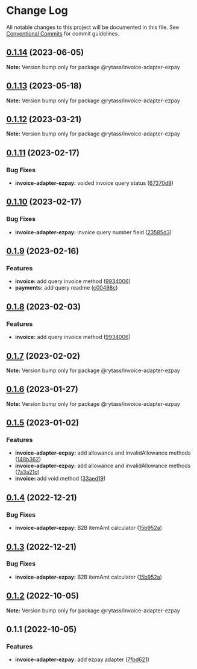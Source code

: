 # Change Log

All notable changes to this project will be documented in this file.
See [Conventional Commits](https://conventionalcommits.org) for commit guidelines.

## [0.1.14](https://github.com/Rytass/Utils/compare/@rytass/invoice-adapter-ezpay@0.1.13...@rytass/invoice-adapter-ezpay@0.1.14) (2023-06-05)

**Note:** Version bump only for package @rytass/invoice-adapter-ezpay





## [0.1.13](https://github.com/Rytass/Utils/compare/@rytass/invoice-adapter-ezpay@0.1.12...@rytass/invoice-adapter-ezpay@0.1.13) (2023-05-18)

**Note:** Version bump only for package @rytass/invoice-adapter-ezpay





## [0.1.12](https://github.com/Rytass/Utils/compare/@rytass/invoice-adapter-ezpay@0.1.11...@rytass/invoice-adapter-ezpay@0.1.12) (2023-03-21)

**Note:** Version bump only for package @rytass/invoice-adapter-ezpay





## [0.1.11](https://github.com/Rytass/Utils/compare/@rytass/invoice-adapter-ezpay@0.1.10...@rytass/invoice-adapter-ezpay@0.1.11) (2023-02-17)


### Bug Fixes

* **invoice-adapter-ezpay:** voided invoice query status ([67370d9](https://github.com/Rytass/Utils/commit/67370d9ddba5a24f647ccbd6e6f4cdbac0f9c2a1))





## [0.1.10](https://github.com/Rytass/Utils/compare/@rytass/invoice-adapter-ezpay@0.1.9...@rytass/invoice-adapter-ezpay@0.1.10) (2023-02-17)


### Bug Fixes

* **invoice-adapter-ezpay:** invoice query number field ([23585d3](https://github.com/Rytass/Utils/commit/23585d369e634cf5c04b95d80ac086fae1311d14))





## [0.1.9](https://github.com/Rytass/Utils/compare/@rytass/invoice-adapter-ezpay@0.1.7...@rytass/invoice-adapter-ezpay@0.1.9) (2023-02-16)


### Features

* **invoice:** add query invoice method ([9934006](https://github.com/Rytass/Utils/commit/9934006c0e8b5c35b216f652e990e3a79b1ef118))
* **payments:** add query readme ([c00498c](https://github.com/Rytass/Utils/commit/c00498c62baa8a7190391bdd4ba2bb8a6a8228ba))





## [0.1.8](https://github.com/Rytass/Utils/compare/@rytass/invoice-adapter-ezpay@0.1.7...@rytass/invoice-adapter-ezpay@0.1.8) (2023-02-03)


### Features

* **invoice:** add query invoice method ([9934006](https://github.com/Rytass/Utils/commit/9934006c0e8b5c35b216f652e990e3a79b1ef118))





## [0.1.7](https://github.com/Rytass/Utils/compare/@rytass/invoice-adapter-ezpay@0.1.6...@rytass/invoice-adapter-ezpay@0.1.7) (2023-02-02)

**Note:** Version bump only for package @rytass/invoice-adapter-ezpay





## [0.1.6](https://github.com/Rytass/Utils/compare/@rytass/invoice-adapter-ezpay@0.1.5...@rytass/invoice-adapter-ezpay@0.1.6) (2023-01-27)

**Note:** Version bump only for package @rytass/invoice-adapter-ezpay





## [0.1.5](https://github.com/Rytass/Utils/compare/@rytass/invoice-adapter-ezpay@0.1.4...@rytass/invoice-adapter-ezpay@0.1.5) (2023-01-02)


### Features

* **invoice-adapter-ecpay:** add allowance and invalidAllowance methods ([148b362](https://github.com/Rytass/Utils/commit/148b36207d068544cfc0a81b73cd9287b032b09b))
* **invoice-adapter-ezpay:** add allowance and invalidAllowance methods ([7a3a21d](https://github.com/Rytass/Utils/commit/7a3a21d66423a26fa5a2940cc7228c33010a4de0))
* **invoice:** add void method ([33aed19](https://github.com/Rytass/Utils/commit/33aed195eedb5bb96f60b1da197abe43991e0e97))





## [0.1.4](https://github.com/Rytass/Utils/compare/@rytass/invoice-adapter-ezpay@0.1.2...@rytass/invoice-adapter-ezpay@0.1.4) (2022-12-21)


### Bug Fixes

* **invoice-adapter-ezpay:** B2B itemAmt calculator ([15b952a](https://github.com/Rytass/Utils/commit/15b952a23f0313fc04dceb7040ff630a76843077))





## [0.1.3](https://github.com/Rytass/Utils/compare/@rytass/invoice-adapter-ezpay@0.1.2...@rytass/invoice-adapter-ezpay@0.1.3) (2022-12-21)


### Bug Fixes

* **invoice-adapter-ezpay:** B2B itemAmt calculator ([15b952a](https://github.com/Rytass/Utils/commit/15b952a23f0313fc04dceb7040ff630a76843077))





## [0.1.2](https://github.com/Rytass/Utils/compare/@rytass/invoice-adapter-ezpay@0.1.1...@rytass/invoice-adapter-ezpay@0.1.2) (2022-10-05)

**Note:** Version bump only for package @rytass/invoice-adapter-ezpay





## 0.1.1 (2022-10-05)


### Features

* **invoice-adapter-ezpay:** add ezpay adapter ([7fbd621](https://github.com/Rytass/Utils/commit/7fbd621bce4c92a618da0b78774b925ac90bd3cf))
